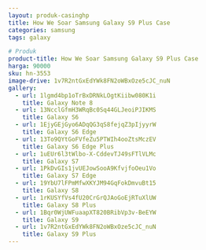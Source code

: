 ```yaml
---
layout: produk-casinghp
title: How We Soar Samsung Galaxy S9 Plus Case
categories: samsung
tags: galaxy

# Produk
product-title: How We Soar Samsung Galaxy S9 Plus Case
harga: 90000
sku: hn-3553
image-drive: 1v7R2ntGxEdYWk8FN2oWBxOze5cJC_nuN
gallery:
  - url: 1lgmd4bp1oTrBxDRNkLOgtKiibw080K1i
    title: Galaxy Note 8
  - url: 13NcclGfmH3WRqBc0Sq44GLJeoiPJIKMS
    title: Galaxy S6
  - url: 1EjyGEjGyo6ADqQG3qS8fejqZ3pIjyyrW
    title: Galaxy S6 Edge
  - url: 13To9QYtGoFVfeZu5PTWIh4ooZtsMczEV
    title: Galaxy S6 Edge Plus
  - url: 1uEUr6l3tWlbo-X-CddevTJ49sFTlVLMc
    title: Galaxy S7
  - url: 1PkDvGIs1jvUEJowSooA9KfvjfoOeu1Vo
    title: Galaxy S7 Edge
  - url: 19YbU7lFPmMfwXKYJM94GqFokDmvuBt15
    title: Galaxy S8
  - url: 1rKUSYfVs4fU20CrGrQJAoGoEjRTuXlUW
    title: Galaxy S8 Plus
  - url: 1Bqr0WjUWFuaapXT820BRibVp3v-BeEYW
    title: Galaxy S9
  - url: 1v7R2ntGxEdYWk8FN2oWBxOze5cJC_nuN
    title: Galaxy S9 Plus
---
```

